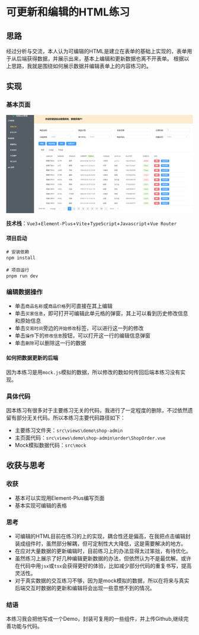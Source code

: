 # 可更新和编辑的HTML练习
## 思路
经过分析与交流，本人认为可编辑的HTML是建立在表单的基础上实现的，表单用于从后端获得数据，并展示出来，基本上编辑和更新数据也离不开表单。
根据以上思路，我就是围绕如何展示数据并编辑表单上的内容练习的。

## 实现

### 基本页面

![image-20230529162858355](src\assets\md_icons\微信截图_20230529162745.png)

**技术栈**：`Vue3`+`Element-Plus`+`Vite`+`TypeScript`+`Javascript`+`Vue Router`

#### 项目启动

```shell
# 安装依赖
npm install

# 项目运行
pnpm run dev
```

### 编辑数据操作

- 单击`商品名称`或`商品价格`列可直接在其上编辑
- 单击`买家信息`，即可打开可编辑此单元格的弹窗，其上可以看到历史修改信息和原始信息
- 单击`交易时间`旁边的`开始修改`标签，可以进行这一列的修改
- 单击`操作`下的`修改信息`按钮，可以打开这一行的编辑信息弹窗
- 单击`删除`可以删除这一行的数据

#### 如何把数据更新的后端

因为本练习是用`mock.js`模拟的数据，所以修改的数如何传回后端本练习没有实现。

### 具体代码

因本练习有很多对于主要练习无关的代码，我进行了一定程度的删除，不过依然遗留有部分无关代码。所以本练习主要代码路径如下：

- 主要练习文件夹：`src\views\demo\shop-admin`
- 主页面代码：`src\views\demo\shop-admin\order\ShopOrder.vue`
- Mock模拟数据代码：`src\mock`

## 收获与思考

### 收获

- 基本可以实现用Element-Plus编写页面
- 基本实现可编辑的表格

### 思考

- 可编辑的HTML目前在练习的上的实现，耦合性还是偏高，在我把点击编辑封装成组件时，虽然部分解耦，但可定制性大大降低，这是需要解决的地方。
- 在应对大量数据的更新编辑时，目前练习上的办法显得太过笨拙，有待优化。
- 虽然练习上展示了好几种编辑更新数据的办法，但依然认为不是最优解。或许在代码中用`jsx`或`tsx`会获得更好的体验，比如减少部分代码的重复书写，提高灵活性。
- 对于真实数据的交互练习不够，因为是mock模拟的数据，所以在将来与真实后端交互时数据的更新和编辑将会出现一些意想不到的情况。

### 结语

本练习我会把他写成一个Demo，封装可复用的一些组件，并上传Github,继续完善功能与代码。
